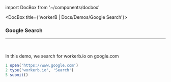 import DocBox from '~/components/docbox'

<DocBox title={'workerB | Docs/Demos/Google Search'}>

### **Google Search**
<hr/>
<br/>

In this demo, we search for workerb.io on google.com

```javascript
1 open('https://www.google.com')
2 type('workerb.io', 'Search')
5 submit()
```

</DocBox>